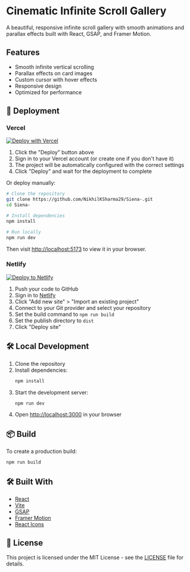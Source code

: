 # Cinematic Infinite Scroll Gallery

A beautiful, responsive infinite scroll gallery with smooth animations and parallax effects built with React, GSAP, and Framer Motion.

## Features

- Smooth infinite vertical scrolling
- Parallax effects on card images
- Custom cursor with hover effects
- Responsive design
- Optimized for performance

## 🚀 Deployment

### Vercel

[![Deploy with Vercel](https://vercel.com/button)](https://vercel.com/new/clone?repository-url=https%3A%2F%2Fgithub.com%2FNikhilKSharma29%2FSiena-&project-name=siena-gallery&repository-name=siena-gallery)

1. Click the "Deploy" button above
2. Sign in to your Vercel account (or create one if you don't have it)
3. The project will be automatically configured with the correct settings
4. Click "Deploy" and wait for the deployment to complete

Or deploy manually:

```bash
# Clone the repository
git clone https://github.com/NikhilKSharma29/Siena-.git
cd Siena-

# Install dependencies
npm install

# Run locally
npm run dev
```

Then visit [http://localhost:5173](http://localhost:5173) to view it in your browser.

### Netlify

[![Deploy to Netlify](https://www.netlify.com/img/deploy/button.svg)](https://app.netlify.com/start/deploy?repository=https://github.com/yourusername/Siena-card-carousel-effect)

1. Push your code to GitHub
2. Sign in to [Netlify](https://www.netlify.com)
3. Click "Add new site" > "Import an existing project"
4. Connect to your Git provider and select your repository
5. Set the build command to `npm run build`
6. Set the publish directory to `dist`
7. Click "Deploy site"

## 🛠️ Local Development

1. Clone the repository
2. Install dependencies:
   ```bash
   npm install
   ```
3. Start the development server:
   ```bash
   npm run dev
   ```
4. Open [http://localhost:3000](http://localhost:3000) in your browser

## 📦 Build

To create a production build:

```bash
npm run build
```

## 🛠️ Built With

- [React](https://reactjs.org/)
- [Vite](https://vitejs.dev/)
- [GSAP](https://greensock.com/gsap/)
- [Framer Motion](https://www.framer.com/motion/)
- [React Icons](https://react-icons.github.io/react-icons/)

## 📝 License

This project is licensed under the MIT License - see the [LICENSE](LICENSE) file for details.
